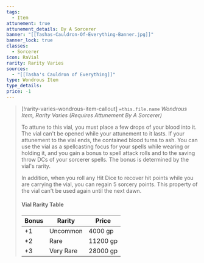 ```yaml
---
tags:
  - Item
attunement: true
attunement_details: By A Sorcerer
banner: "[[Tashas-Cauldron-Of-Everything-Banner.jpg]]"
banner_lock: true
classes:
  - Sorcerer
icon: RaVial
rarity: Rarity Varies
sources:
  - "[[Tasha's Cauldron of Everything]]"
type: Wondrous Item
type_details: 
price: -1
---
```

>[!rarity-varies-wondrous-item-callout] `=this.file.name`
>*Wondrous Item, Rarity Varies (Requires Attunement By A Sorcerer)*
>
>To attune to this vial, you must place a few drops of your blood into it. The vial can't be opened while your attunement to it lasts. If your attunement to the vial ends, the contained blood turns to ash. You can use the vial as a spellcasting focus for your spells while wearing or holding it, and you gain a bonus to spell attack rolls and to the saving throw DCs of your sorcerer spells. The bonus is determined by the vial's rarity.
>
>In addition, when you roll any Hit Dice to recover hit points while you are carrying the vial, you can regain 5 sorcery points. This property of the vial can't be used again until the next dawn.
>
>#### Vial Rarity Table
>|Bonus|Rarity|Price|
>|---|---|---|
>|+1|Uncommon|4000 gp|
>|+2|Rare|11200 gp|
>|+3|Very Rare|28000 gp|